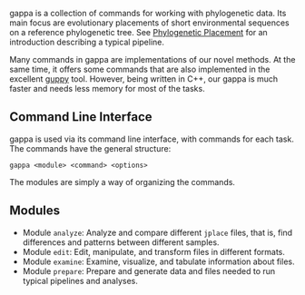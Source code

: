 gappa is a collection of commands for working with phylogenetic data.
Its main focus are evolutionary placements of short environmental sequences on a reference phylogenetic tree.
See [Phylogenetic Placement](../wiki/Phylogenetic-Placement) for an introduction describing a typical pipeline.
<!-- It however also offers some commands for working with data such as sequences or trees. -->

Many commands in gappa are implementations of our novel methods.
At the same time, it offers some commands that are also implemented in the excellent
[guppy](http://matsen.github.io/pplacer/generated_rst/guppy.html) tool.
However, being written in C++, our gappa is much faster and needs less memory for most of the tasks.

## Command Line Interface

gappa is used via its command line interface, with commands for each task.
The commands have the general structure:

    gappa <module> <command> <options>

The modules are simply a way of organizing the commands.

## Modules

 * Module `analyze`: Analyze and compare different `jplace` files, that is, find differences and patterns between different samples.
 * Module `edit`: Edit, manipulate, and transform files in different formats.
 * Module `examine`: Examine, visualize, and tabulate information about files.
 * Module `prepare`: Prepare and generate data and files needed to run typical pipelines and analyses.

